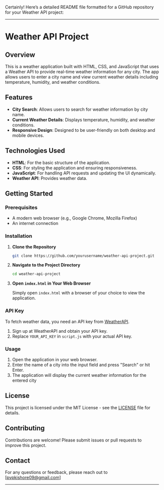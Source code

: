 Certainly! Here’s a detailed README file formatted for a GitHub repository for your Weather API project:

---

# Weather API Project

## Overview

This is a weather application built with HTML, CSS, and JavaScript that uses a Weather API to provide real-time weather information for any city. The app allows users to enter a city name and view current weather details including temperature, humidity, and weather conditions.

## Features

- **City Search**: Allows users to search for weather information by city name.
- **Current Weather Details**: Displays temperature, humidity, and weather conditions.
- **Responsive Design**: Designed to be user-friendly on both desktop and mobile devices.

## Technologies Used

- **HTML**: For the basic structure of the application.
- **CSS**: For styling the application and ensuring responsiveness.
- **JavaScript**: For handling API requests and updating the UI dynamically.
- **Weather API**: Provides weather data.

## Getting Started

### Prerequisites

- A modern web browser (e.g., Google Chrome, Mozilla Firefox)
- An internet connection

### Installation

1. **Clone the Repository**

   ```bash
   git clone https://github.com/yourusername/weather-api-project.git
   ```

2. **Navigate to the Project Directory**

   ```bash
   cd weather-api-project
   ```

3. **Open `index.html` in Your Web Browser**

   Simply open `index.html` with a browser of your choice to view the application.

### API Key

To fetch weather data, you need an API key from [WeatherAPI](https://www.weatherapi.com/). 

1. Sign up at WeatherAPI and obtain your API key.
2. Replace `YOUR_API_KEY` in `script.js` with your actual API key.

### Usage

1. Open the application in your web browser.
2. Enter the name of a city into the input field and press "Search" or hit Enter.
3. The application will display the current weather information for the entered city

## License

This project is licensed under the MIT License - see the [LICENSE](LICENSE) file for details.

## Contributing

Contributions are welcome! Please submit issues or pull requests to improve this project.

## Contact

For any questions or feedback, please reach out to [pvpkishore09@gmail.com]

---


